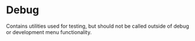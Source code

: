 # Debug

Contains utilities used for testing, but should not be called outside of debug or development menu functionality. 